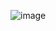 ![image](https://github.com/JaimeVillalbaO/FashCardApp-GUI-Intermediate-Day-31/assets/152451848/f04cef98-3f0b-4fcc-8202-0f3a048aece4)
